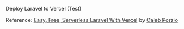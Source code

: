 Deploy Laravel to Vercel (Test)

Reference: [Easy, Free, Serverless Laravel With Vercel](https://calebporzio.com/easy-free-serverless-laravel-with-vercel) by [Caleb Porzio](https://twitter.com/calebporzio)
